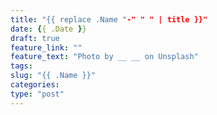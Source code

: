 ```yaml
---
title: "{{ replace .Name "-" " " | title }}"
date: {{ .Date }}
draft: true
feature_link: ""
feature_text: "Photo by __ __ on Unsplash"
tags:
slug: "{{ .Name }}"
categories: 
type: "post"
---
```


